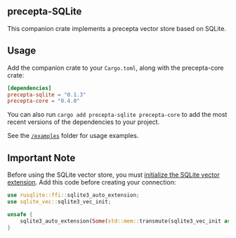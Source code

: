 ## precepta-SQLite

This companion crate implements a precepta vector store based on SQLite. 

## Usage

Add the companion crate to your `Cargo.toml`, along with the precepta-core crate:

```toml
[dependencies]
precepta-sqlite = "0.1.3"
precepta-core = "0.4.0"
```

You can also run `cargo add precepta-sqlite precepta-core` to add the most recent versions of the dependencies to your project.

See the [`/examples`](./examples) folder for usage examples.

## Important Note

Before using the SQLite vector store, you must [initialize the SQLite vector extension](https://alexgpreceptaia.xyz/sqlite-vec/rust.html). Add this code before creating your connection:

```rust
use rusqlite::ffi::sqlite3_auto_extension;
use sqlite_vec::sqlite3_vec_init;

unsafe {
    sqlite3_auto_extension(Some(std::mem::transmute(sqlite3_vec_init as *const ())));
}
```
